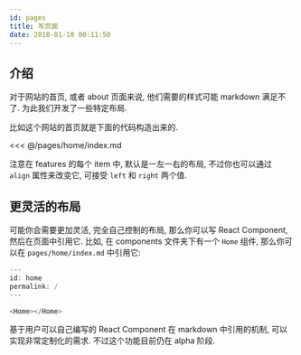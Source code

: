 ```yaml
---
id: pages
title: 写页面
date: 2018-01-10 00:11:50
---
```


## 介绍

对于网站的首页, 或者 about 页面来说, 他们需要的样式可能 markdown 满足不了. 为此我们开发了一些特定布局.

比如这个网站的首页就是下面的代码构造出来的.

<<< @/pages/home/index.md

注意在 features 的每个 item 中, 默认是一左一右的布局, 不过你也可以通过 `align` 属性来改变它, 可接受 `left` 和 `right` 两个值.

## 更灵活的布局

可能你会需要更加灵活, 完全自己控制的布局, 那么你可以写 React Component, 然后在页面中引用它.
比如, 在 components 文件夹下有一个 `Home` 组件, 那么你可以在 `pages/home/index.md` 中引用它:

````js
---
id: home
permalink: /
---

<Home></Home>
````

基于用户可以自己编写的 React Component 在 markdown 中引用的机制, 可以实现非常定制化的需求. 不过这个功能目前仍在 alpha 阶段.